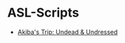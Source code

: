 # ASL-Scripts
* [Akiba's Trip: Undead & Undressed](https://github.com/C0Y0TL/ASL-Scripts/tree/main/Akiba's%20Trip%20Undead%20%26%20Undressed)
